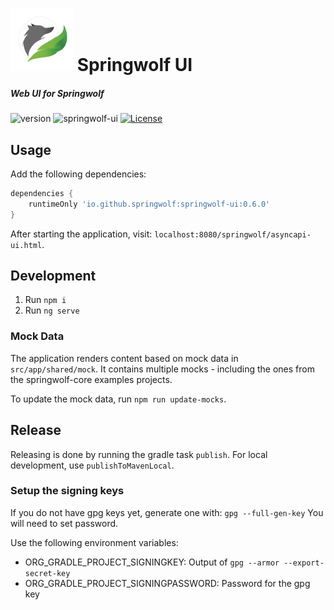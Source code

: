# <img src="src/assets/springwolf-logo.png" alt="Logo" width="100"/> Springwolf UI
##### Web UI for Springwolf

![version](https://img.shields.io/maven-central/v/io.github.springwolf/springwolf-ui?color=green&label=release&style=plastic)
![springwolf-ui](https://github.com/springwolf/springwolf-ui/workflows/springwolf-ui/badge.svg)
[![License](https://img.shields.io/badge/License-Apache%202.0-blue.svg)](https://opensource.org/licenses/Apache-2.0)

## Usage
Add the following dependencies:

```groovy
dependencies {
    runtimeOnly 'io.github.springwolf:springwolf-ui:0.6.0'
}
```

After starting the application, visit: `localhost:8080/springwolf/asyncapi-ui.html`.

## Development
1. Run `npm i`
2. Run `ng serve`

### Mock Data

The application renders content based on mock data in `src/app/shared/mock`.
It contains multiple mocks - including the ones from the springwolf-core examples projects.

To update the mock data, run `npm run update-mocks`.

## Release

Releasing is done by running the gradle task `publish`. For local development, use `publishToMavenLocal`.

### Setup the signing keys

If you do not have gpg keys yet, generate one with: `gpg --full-gen-key` You will need to set password.

Use the following environment variables:
- ORG_GRADLE_PROJECT_SIGNINGKEY: Output of `gpg --armor --export-secret-key`
- ORG_GRADLE_PROJECT_SIGNINGPASSWORD: Password for the gpg key
